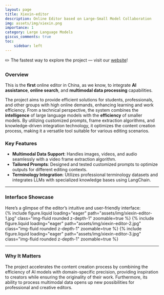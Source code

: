 ```yaml
---
layout: page
title: Xiexin-editor
description: Online Editor based on Large-Small Model Collaboration
img: assets/img/xiexin.png
importance: 1
category: Large Language Models
giscus_comments: true
toc:
    sidebar: left
---
```


✏️ The fastest way to explore the project — visit our [website](http://xiexin-editor.cn/)!

### **Overview**  
This is the **first** online editor in China, as we know, to integrate **AI assistance**, **online search**, and **multimodal data processing** capabilities. 

The project aims to provide efficient solutions for students, professionals, and other groups with high online demands, enhancing learning and work efficiency. From a technical perspective, the system combines the **intelligence** of large language models with the **efficiency** of smaller models. By utilizing customized prompts, frame extraction algorithms, and knowledge-driven integration technology, it optimizes the content creation process, making it a versatile tool suitable for various editing scenarios.


### **Key Features**  
- **Multimodal Data Support**: Handles images, videos, and audio seamlessly with a video frame extraction algorithm.  
- **Tailored Prompts**: Designed and tested customized prompts to optimize outputs for different editing contexts.  
- **Terminology Integration**: Utilizes professional terminology datasets and integrates LLMs with specialized knowledge bases using LangChain.  

---

### **Interface Showcase**  
Here’s a glimpse of the editor’s intuitive and user-friendly interface:  
{% include figure.liquid loading="eager" path="assets/img/xiexin-editor-1.jpg" class="img-fluid rounded z-depth-1" zoomable=true %}
{% include figure.liquid loading="eager" path="assets/img/xiexin-editor-2.jpg" class="img-fluid rounded z-depth-1" zoomable=true %}
{% include figure.liquid loading="eager" path="assets/img/xiexin-editor-3.jpg" class="img-fluid rounded z-depth-1" zoomable=true %}

---

### **Why It Matters**  
The project accelerates the content creation process by combining the efficiency of AI models with domain-specific precision, providing inspiration to creators while ensuring the originality of their work. Furthermore, its ability to process multimodal data opens up new possibilities for professional and creative editors.
